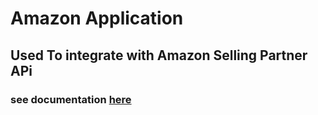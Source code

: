 # Amazon Application 

## Used To integrate with Amazon Selling Partner APi  

### see documentation [here](documentation/README.md)
